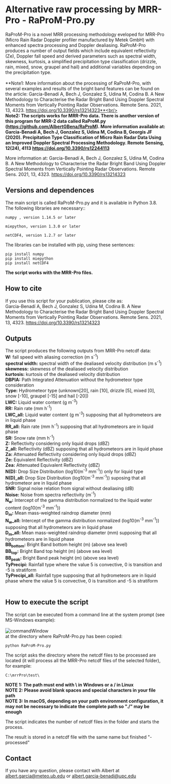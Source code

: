 # Alternative raw processing by MRR-Pro - RaProM-Pro.py

RaProM-Pro is a novel MRR processing methodology eveloped for MRR-Pro (Micro Rain Radar Doppler profiler manufactured by Metek GmbH) with enhanced spectra processing and Doppler dealiasing. RaProM-Pro produces a number of output fields which include equivalent reflectivity (Ze), Doppler fall speed and derived parameters such as spectral width, skewness, kurtosis, a simplified precipitation type classification (drizzle, rain, mixed, snow, graupel and hail) and additional variables depending on the precipitation type.<br/><br/>
**Note1:  More information about the processing of RaProM-Pro, with several examples and results of the bright band features can be found on the article:  Garcia-Benadí A, Bech J, Gonzalez S, Udina M, Codina B. A New Methodology to Characterise the Radar Bright Band Using Doppler Spectral Moments from Vertically Pointing Radar Observations. Remote Sens. 2021, 13, 4323. https://doi.org/10.3390/rs13214323**<br/><br/>
**Note2: The scripts works for MRR-Pro data. There is another version of this program for MRR-2 data called RaProM.py (https://github.com/AlbertGBena/RaProM). More information available at: Garcia-Benadi A, Bech J, Gonzalez S, Udina M, Codina B, Georgis JF (2020). Precipitation Type Classification of Micro Rain Radar Data Using an Improved Doppler Spectral Processing Methodology. Remote Sensing, 12(24), 4113 https://doi.org/10.3390/rs12244113** <br />

More information at: Garcia-Benadí A, Bech J, Gonzalez S, Udina M, Codina B. A New Methodology to Characterise the Radar Bright Band Using Doppler Spectral Moments from Vertically Pointing Radar Observations. Remote Sens. 2021, 13, 4323. https://doi.org/10.3390/rs13214323

## Versions and dependences

The main script is called RaProM-Pro.py and it is available in Python 3.8. The following libraries are necessary::

	numpy , version 1.14.5 or later

	miepython, version 1.3.0 or later

	netCDF4, version 1.2.7 or later

The libraries can be installed with pip, using these sentences:

	pip install numpy
	pip install miepython
	pip install netCDF4

**The script works with the MRR-Pro files.**

## How to cite

If you use this script for your publication, please cite as:<br/>
Garcia-Benadí A, Bech J, Gonzalez S, Udina M, Codina B. A New Methodology to Characterise the Radar Bright Band Using Doppler Spectral Moments from Vertically Pointing Radar Observations. Remote Sens. 2021, 13, 4323. https://doi.org/10.3390/rs13214323


## Outputs
The script produces the following outputs from MRR-Pro netcdf data:<br />
**W:** fall speed with aliasing correction (m s<sup>-1</sup>)<br />
**spectral width:** spectral width of the dealiased velocity distribution (m s<sup>-1</sup>)<br />
**skewness:** skewness of the dealiased velocity distribution<br />
**kurtosis:** kurtosis of the dealiased velocity distribution<br />
**DBPIA:** Path Integrated Attenuation without the hydrometeor type consideration<br />
**Type:** Hydrometeor type (unknown[20], rain [10], drizzle [5], mixed [0], snow [-10], graupel [-15] and hail [-20])<br />
**LWC:** Liquid water content (g m<sup>-3</sup>)<br />
**RR:** Rain rate (mm h<sup>-1</sup>)<br />
**LWC_all:** Liquid water content (g m<sup>-3</sup>) supposing that all hydrometeors are in liquid phase<br />
**RR_all:** Rain rate (mm h<sup>-1</sup>) supposing that all hydrometeors are in liquid phase<br />
**SR:** Snow rate (mm h<sup>-1</sup>)<br />
**Z:** Reflectivity considering only liquid drops (dBZ)<br />
**Z_all:** Reflectivity (dBZ) supposing that all hydrometeors are in liquid phase <br />
**Za:** Attenuated Reflectivity considering only liquid drops (dBZ)<br />
**Ze:** Equivalent Reflectivity (dBZ)<br />
**Zea:** Attenuated Equivalent Reflectivity (dBZ)<br />
**N(D):** Drop Size Distribution (log10(m<sup>-3</sup> mm<sup>-1</sup>)) only for liquid type<br />
**N(D)_all:** Drop Size Distribution (log10(m<sup>-3</sup> mm<sup>-1</sup>)) suposing that all hydrometeor are in liquid phase<br />
**SNR:** Signal noise relation from signal without dealiasing (dB)<br />
**Noise:** Noise from spectra reflectivity (m<sup>-1</sup>)<br />
**N<sub>w</sub>:** Intercept of the gamma distribution normalized to the liquid water content (log10(m<sup>-3</sup> mm<sup>-1</sup>))<br />
**D<sub>m</sub>:** Mean mass-weighted raindrop diameter (mm)<br />
**N<sub>w</sub>_all:** Intercept of the gamma distribution normalized (log10(m<sup>-3</sup> mm<sup>-1</sup>)) supposing that all hydrometeors are in liquid phase<br />
**D<sub>m</sub>_all:** Mean mass-weighted raindrop diameter (mm) supposing that all hydrometeors are in liquid phase <br />
**BB<sub>bottom</sub>:** Bright Band bottom height  (m) (above sea level)<br />
**BB<sub>top</sub>:** Bright Band top height (m) (above sea level)<br />
**BB<sub>peak</sub>:** Bright Band peak height (m) (above sea level)<br />
**TyPrecipi:** Rainfall type where the value 5 is convective, 0 is transition and -5 is stratiform<br />
**TyPrecipi_all:** Rainfall type supposing that all hydrometeors are in liquid phase where the value 5 is convective, 0 is transition and -5 is stratiform<br />
<br />


## How to execute the script
The script can be executed from a command line at the system prompt (see MS-Windows example):<br />
<br />
![commandWindow](https://user-images.githubusercontent.com/35369817/67784656-64703d00-fa6c-11e9-94fa-0e616d703168.JPG)
<br />
at the directory where RaProM-Pro.py has been copied:
```
python RaProM-Pro.py

```

The script asks the directory where the netcdf files to be processed are located (it will process all the MRR-Pro netcdf files of the selected folder), for example:
```
C:\mrrPro\test\
```
**NOTE 1: The path must end with \\ in Windows or a / in Linux**<br />
**NOTE 2:  Please avoid blank spaces and special characters in your file path**<br />
**NOTE 3: In macOS, depending on your path environment configuration, it may not be necessary to indicate the complete path so "./" may be enough**<br />

The script indicates the number of netcdf files in the folder and starts the process.

The result is stored in a netcdf file with the same name but finished "-processed"


## Contact
If you have any question, please contact with Albert at albert.garcia@meteo.ub.edu  or   albert.garcia-benadi@upc.edu
